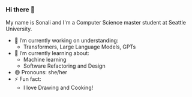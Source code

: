 ### Hi there 👋
My name is Sonali and I'm a Computer Science master student at Seattle University.
<!--
**sonalidesarda/sonalidesarda** is a ✨ _special_ ✨ repository because its `README.md` (this file) appears on your GitHub profile.

Here are some ideas to get you started:

- 🔭 I’m currently working on ...
- 🌱 I’m currently learning ...
- 👯 I’m looking to collaborate on ...
- 🤔 I’m looking for help with ...
- 💬 Ask me about ...
- 📫 How to reach me: ...
- 😄 Pronouns: ...
- ⚡ Fun fact: ...
-->
- 🔭 I’m currently working on understanding:
  -  Transformers, Large Language Models, GPTs 
- 🌱 I’m currently learning about:
  - Machine learning
  - Software Refactoring and Design
- 😄 Pronouns: she/her
- ⚡ Fun fact:
  - I love Drawing and Cooking!
